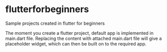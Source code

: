 # flutterforbeginners
Sample projects created in flutter for beginners

The moment you create a flutter project, default app is implemented in main.dart file. Replacing the content with attached main.dart file will give a placeholder widget, which can then be built on to the required app.